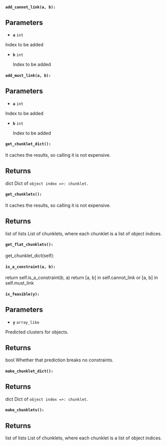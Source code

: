 #### `add_cannot_link(a, b):`


Parameters
----------
   - **`a`** `int`

Index to be added
- **`b`** `int`

   Index to be added


#### `add_must_link(a, b):`


Parameters
----------
   - **`a`** `int`

Index to be added
- **`b`** `int`

   Index to be added

#### `get_chunklet_dict():`

It caches the results, so calling it is not expensive.

Returns
-------
   dict
Dict of `object index =>: chunklet`.


#### `get_chunklets():`

It caches the results, so calling it is not expensive.

Returns
-------
   list of lists
List of chunklets, where each chunklet is a list of object indices.


#### `get_flat_chunklets():`


get_chunklet_dict(self):

#### `is_a_constraint(a, b):`

return self.is_a_constraint(b, a)
return [a, b] in self.cannot_link or [a, b] in self.must_link


#### `is_feasible(y):`


Parameters
----------
   - **`y`** `array_like`

Predicted clusters for objects.

Returns
-------
   bool
Whether that prediction breaks no constraints.


#### `make_chunklet_dict():`


Returns
-------
   dict
Dict of `object index =>: chunklet`.

#### `make_chunklets():`


Returns
-------
   list of lists
List of chunklets, where each chunklet is a list of object indices.

